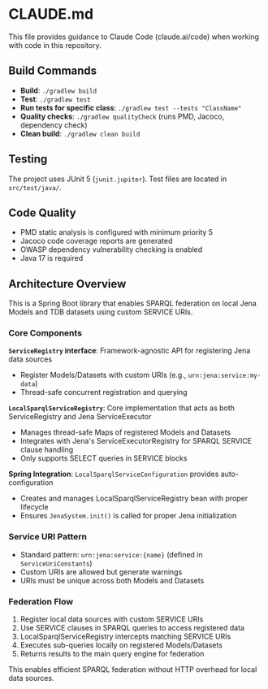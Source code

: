 # CLAUDE.md

This file provides guidance to Claude Code (claude.ai/code) when working with code in this repository.

## Build Commands

- **Build**: `./gradlew build`
- **Test**: `./gradlew test`
- **Run tests for specific class**: `./gradlew test --tests "ClassName"`
- **Quality checks**: `./gradlew qualityCheck` (runs PMD, Jacoco, dependency check)
- **Clean build**: `./gradlew clean build`

## Testing

The project uses JUnit 5 (`junit.jupiter`). Test files are located in `src/test/java/`.

## Code Quality

- PMD static analysis is configured with minimum priority 5
- Jacoco code coverage reports are generated
- OWASP dependency vulnerability checking is enabled
- Java 17 is required

## Architecture Overview

This is a Spring Boot library that enables SPARQL federation on local Jena Models and TDB datasets using custom SERVICE URIs.

### Core Components

**`ServiceRegistry` interface**: Framework-agnostic API for registering Jena data sources
- Register Models/Datasets with custom URIs (e.g., `urn:jena:service:my-data`)
- Thread-safe concurrent registration and querying

**`LocalSparqlServiceRegistry`**: Core implementation that acts as both ServiceRegistry and Jena ServiceExecutor
- Manages thread-safe Maps of registered Models and Datasets
- Integrates with Jena's ServiceExecutorRegistry for SPARQL SERVICE clause handling
- Only supports SELECT queries in SERVICE blocks

**Spring Integration**: `LocalSparqlServiceConfiguration` provides auto-configuration
- Creates and manages LocalSparqlServiceRegistry bean with proper lifecycle
- Ensures `JenaSystem.init()` is called for proper Jena initialization

### Service URI Pattern

- Standard pattern: `urn:jena:service:{name}` (defined in `ServiceUriConstants`)
- Custom URIs are allowed but generate warnings
- URIs must be unique across both Models and Datasets

### Federation Flow

1. Register local data sources with custom SERVICE URIs
2. Use SERVICE clauses in SPARQL queries to access registered data
3. LocalSparqlServiceRegistry intercepts matching SERVICE URIs
4. Executes sub-queries locally on registered Models/Datasets
5. Returns results to the main query engine for federation

This enables efficient SPARQL federation without HTTP overhead for local data sources.